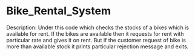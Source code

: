# Bike_Rental_System
 Description: 
 Under this code which checks the stocks of a bikes which  is available for rent. 
 If the bikes are available then it requests for rent with particular rate and gives it on rent. 
 But if the customer request of bike is more than available stock  it prints particular rejection message and exits.
